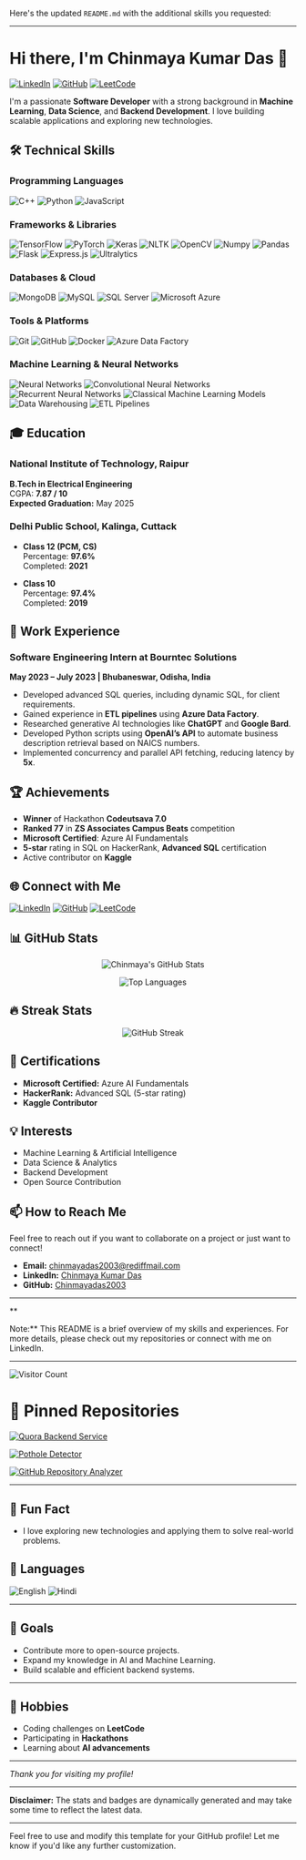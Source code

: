 Here's the updated `README.md` with the additional skills you requested:

---

# Hi there, I'm **Chinmaya Kumar Das** 👋

[![LinkedIn](https://img.shields.io/badge/LinkedIn-Chinmaya%20Kumar%20Das-blue?style=flat&logo=linkedin)](https://linkedin.com/in/chinmaya-kumar-das-223bb5187)
[![GitHub](https://img.shields.io/badge/GitHub-Chinmayadas2003-181717?style=flat&logo=github)](https://github.com/Chinmayadas2003)
[![LeetCode](https://img.shields.io/badge/LeetCode-Chinnmya__kumar__das-FFA116?style=flat&logo=leetcode&logoColor=black)](https://leetcode.com/u/Chinnmya_kumar_das/)

I'm a passionate **Software Developer** with a strong background in **Machine Learning**, **Data Science**, and **Backend Development**. I love building scalable applications and exploring new technologies.

## 🛠️ Technical Skills

### Programming Languages

![C++](https://img.shields.io/badge/C++-00599C?style=for-the-badge&logo=cplusplus&logoColor=white)
![Python](https://img.shields.io/badge/Python-3776AB?style=for-the-badge&logo=python&logoColor=white)
![JavaScript](https://img.shields.io/badge/JavaScript-F7DF1E?style=for-the-badge&logo=javascript&logoColor=black)

### Frameworks & Libraries

![TensorFlow](https://img.shields.io/badge/TensorFlow-FF6F00?style=for-the-badge&logo=tensorflow&logoColor=white)
![PyTorch](https://img.shields.io/badge/PyTorch-EE4C2C?style=for-the-badge&logo=pytorch&logoColor=white)
![Keras](https://img.shields.io/badge/Keras-D00000?style=for-the-badge&logo=keras&logoColor=white)
![NLTK](https://img.shields.io/badge/NLTK-0277BD?style=for-the-badge&logo=python&logoColor=white)
![OpenCV](https://img.shields.io/badge/OpenCV-5C3EE8?style=for-the-badge&logo=opencv&logoColor=white)
![Numpy](https://img.shields.io/badge/Numpy-013243?style=for-the-badge&logo=numpy&logoColor=white)
![Pandas](https://img.shields.io/badge/Pandas-150458?style=for-the-badge&logo=pandas&logoColor=white)
![Flask](https://img.shields.io/badge/Flask-000000?style=for-the-badge&logo=flask&logoColor=white)
![Express.js](https://img.shields.io/badge/Express.js-404D59?style=for-the-badge)
![Ultralytics](https://img.shields.io/badge/Ultralytics-000000?style=for-the-badge&logo=ultralytics&logoColor=white)

### Databases & Cloud

![MongoDB](https://img.shields.io/badge/MongoDB-47A248?style=for-the-badge&logo=mongodb&logoColor=white)
![MySQL](https://img.shields.io/badge/MySQL-4479A1?style=for-the-badge&logo=mysql&logoColor=white)
![SQL Server](https://img.shields.io/badge/SQL%20Server-CC2927?style=for-the-badge&logo=microsoft-sql-server&logoColor=white)
![Microsoft Azure](https://img.shields.io/badge/Microsoft%20Azure-0089D6?style=for-the-badge&logo=microsoft-azure&logoColor=white)

### Tools & Platforms

![Git](https://img.shields.io/badge/Git-F05032?style=for-the-badge&logo=git&logoColor=white)
![GitHub](https://img.shields.io/badge/GitHub-181717?style=for-the-badge&logo=github&logoColor=white)
![Docker](https://img.shields.io/badge/Docker-2496ED?style=for-the-badge&logo=docker&logoColor=white)
![Azure Data Factory](https://img.shields.io/badge/Azure%20Data%20Factory-0066B8?style=for-the-badge&logo=microsoft-azure&logoColor=white)

### Machine Learning & Neural Networks

![Neural Networks](https://img.shields.io/badge/Neural%20Networks-FF6F00?style=for-the-badge&logo=deep-learning&logoColor=white)
![Convolutional Neural Networks](https://img.shields.io/badge/CNNs-FF0000?style=for-the-badge&logo=deep-learning&logoColor=white)
![Recurrent Neural Networks](https://img.shields.io/badge/RNNs-0277BD?style=for-the-badge&logo=deep-learning&logoColor=white)
![Classical Machine Learning Models](https://img.shields.io/badge/Classical%20ML-007ACC?style=for-the-badge&logo=machine-learning&logoColor=white)
![Data Warehousing](https://img.shields.io/badge/Data%20Warehousing-FFB900?style=for-the-badge&logo=microsoft-access&logoColor=white)
![ETL Pipelines](https://img.shields.io/badge/ETL%20Pipelines-8C1515?style=for-the-badge&logo=apache-airflow&logoColor=white)

## 🎓 Education

### National Institute of Technology, Raipur

**B.Tech in Electrical Engineering**  
CGPA: **7.87 / 10**  
**Expected Graduation:** May 2025

### Delhi Public School, Kalinga, Cuttack

- **Class 12 (PCM, CS)**  
  Percentage: **97.6%**  
  Completed: **2021**

- **Class 10**  
  Percentage: **97.4%**  
  Completed: **2019**

## 💼 Work Experience

### Software Engineering Intern at Bourntec Solutions

**May 2023 – July 2023 | Bhubaneswar, Odisha, India**

- Developed advanced SQL queries, including dynamic SQL, for client requirements.
- Gained experience in **ETL pipelines** using **Azure Data Factory**.
- Researched generative AI technologies like **ChatGPT** and **Google Bard**.
- Developed Python scripts using **OpenAI’s API** to automate business description retrieval based on NAICS numbers.
- Implemented concurrency and parallel API fetching, reducing latency by **5x**.

## 🏆 Achievements

- **Winner** of Hackathon **Codeutsava 7.0**
- **Ranked 77** in **ZS Associates Campus Beats** competition
- **Microsoft Certified**: Azure AI Fundamentals
- **5-star** rating in SQL on HackerRank, **Advanced SQL** certification
- Active contributor on **Kaggle**

## 🌐 Connect with Me

[![LinkedIn](https://img.shields.io/badge/LinkedIn-Chinmaya%20Kumar%20Das-blue?style=flat&logo=linkedin)](https://linkedin.com/in/chinmaya-kumar-das-223bb5187)
[![GitHub](https://img.shields.io/badge/GitHub-Chinmayadas2003-181717?style=flat&logo=github)](https://github.com/Chinmayadas2003)
[![LeetCode](https://img.shields.io/badge/LeetCode-Chinnmya__kumar__das-FFA116?style=flat&logo=leetcode&logoColor=black)](https://leetcode.com/u/Chinnmya_kumar_das/)

## 📊 GitHub Stats

<div align="center">

![Chinmaya's GitHub Stats](https://github-readme-stats.vercel.app/api?username=Chinmayadas2003&show_icons=true&theme=radical)

![Top Languages](https://github-readme-stats.vercel.app/api/top-langs/?username=Chinmayadas2003&layout=compact&theme=radical)

</div>

## 🔥 Streak Stats

<div align="center">

![GitHub Streak](https://github-readme-streak-stats.herokuapp.com/?user=Chinmayadas2003&theme=radical)

</div>

## 📝 Certifications

- **Microsoft Certified:** Azure AI Fundamentals
- **HackerRank:** Advanced SQL (5-star rating)
- **Kaggle Contributor**

## 💡 Interests

- Machine Learning & Artificial Intelligence
- Data Science & Analytics
- Backend Development
- Open Source Contribution

## 📫 How to Reach Me

Feel free to reach out if you want to collaborate on a project or just want to connect!

- **Email:** chinmayadas2003@rediffmail.com
- **LinkedIn:** [Chinmaya Kumar Das](https://linkedin.com/in/chinmaya-kumar-das-223bb5187)
- **GitHub:** [Chinmayadas2003](https://github.com/Chinmayadas2003)

---

**

Note:** This README is a brief overview of my skills and experiences. For more details, please check out my repositories or connect with me on LinkedIn.

---

![Visitor Count](https://komarev.com/ghpvc/?username=Chinmayadas2003&color=blueviolet)

# 📌 Pinned Repositories

[![Quora Backend Service](https://github-readme-stats.vercel.app/api/pin/?username=Chinmayadas2003&repo=Quora-backend&theme=radical)](https://github.com/Chinmayadas2003/Quora-backend)

[![Pothole Detector](https://github-readme-stats.vercel.app/api/pin/?username=Chinmayadas2003&repo=codeutsava7&theme=radical)](https://github.com/Chinmayadas2003/codeutsava7)

[![GitHub Repository Analyzer](https://github-readme-stats.vercel.app/api/pin/?username=Chinmayadas2003&repo=Github_repository_analyser&theme=radical)](https://github.com/Chinmayadas2003/Github_repository_analyser)

---

## 🤖 Fun Fact

- I love exploring new technologies and applying them to solve real-world problems.

## 💬 Languages

![English](https://img.shields.io/badge/English-Fluent-blue?style=for-the-badge)
![Hindi](https://img.shields.io/badge/Hindi-Native-orange?style=for-the-badge)

---

## 🎯 Goals

- Contribute more to open-source projects.
- Expand my knowledge in AI and Machine Learning.
- Build scalable and efficient backend systems.

---

## 🎨 Hobbies

- Coding challenges on **LeetCode**
- Participating in **Hackathons**
- Learning about **AI advancements**

---

*Thank you for visiting my profile!*

<!--
**Chinmayadas2003/Chinmayadas2003** is a ✨ _special_ ✨ repository because its `README.md` appears on your GitHub profile.
-->

---

**Disclaimer:** The stats and badges are dynamically generated and may take some time to reflect the latest data.

--- 

Feel free to use and modify this template for your GitHub profile! Let me know if you'd like any further customization.
